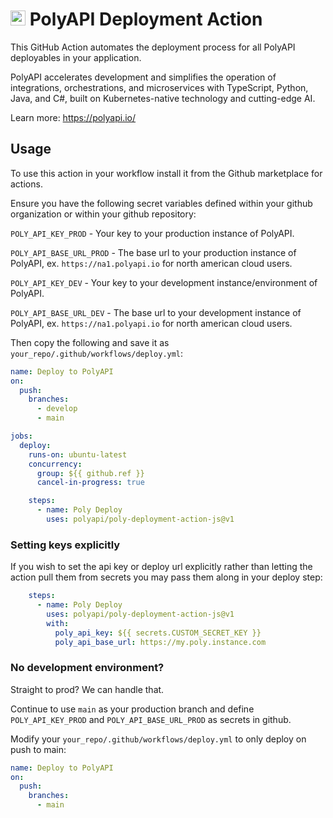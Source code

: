 # <img src="https://polyapi.io/wp-content/uploads/2024/05/poly-block-logo-mark.png" height="24px"/> PolyAPI Deployment Action

This GitHub Action automates the deployment process for all PolyAPI deployables in your application.

PolyAPI accelerates development and simplifies the operation of integrations, orchestrations, and microservices with TypeScript, Python, Java, and C#, built on Kubernetes-native technology and cutting-edge AI.

Learn more: https://polyapi.io/

## Usage

To use this action in your workflow install it from the Github marketplace for actions.

Ensure you have the following secret variables defined within your github organization or within your github repository:

`POLY_API_KEY_PROD` - Your key to your production instance of PolyAPI.

`POLY_API_BASE_URL_PROD` - The base url to your production instance of PolyAPI, ex. `https://na1.polyapi.io` for north american cloud users.

`POLY_API_KEY_DEV` - Your key to your development instance/environment of PolyAPI.

`POLY_API_BASE_URL_DEV` - The base url to your development instance of PolyAPI, ex. `https://na1.polyapi.io` for north american cloud users.

Then copy the following and save it as `your_repo/.github/workflows/deploy.yml`:

```yaml
name: Deploy to PolyAPI
on:
  push:
    branches:
      - develop
      - main

jobs:
  deploy:
    runs-on: ubuntu-latest
    concurrency:
      group: ${{ github.ref }}
      cancel-in-progress: true

    steps:
      - name: Poly Deploy
        uses: polyapi/poly-deployment-action-js@v1
```

### Setting keys explicitly

If you wish to set the api key or deploy url explicitly rather than letting the action pull them from secrets you may pass them along in your deploy step:

```yaml
    steps:
      - name: Poly Deploy
        uses: polyapi/poly-deployment-action-js@v1
        with:
          poly_api_key: ${{ secrets.CUSTOM_SECRET_KEY }}
          poly_api_base_url: https://my.poly.instance.com
```

### No development environment?

Straight to prod? We can handle that.

Continue to use `main` as your production branch and define `POLY_API_KEY_PROD` and `POLY_API_BASE_URL_PROD` as secrets in github.

Modify your `your_repo/.github/workflows/deploy.yml` to only deploy on push to main:
```yaml
name: Deploy to PolyAPI
on:
  push:
    branches:
      - main
```